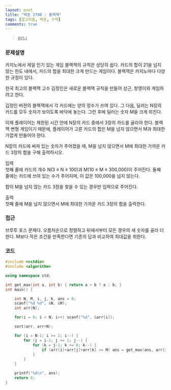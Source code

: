 ```yaml
---
layout: post
title: "백준 2798 : 블랙잭"
tags: [알고리즘, 백준, 수학]
comments: true
---
```


> BOJ  

### 문제설명  
카지노에서 제일 인기 있는 게임 블랙잭의 규칙은 상당히 쉽다. 카드의 합이 21을 넘지 않는 한도 내에서, 카드의 합을 최대한 크게 만드는 게임이다. 블랙잭은 카지노마다 다양한 규정이 있다.  

한국 최고의 블랙잭 고수 김정인은 새로운 블랙잭 규칙을 만들어 상근, 창영이와 게임하려고 한다.  

김정인 버젼의 블랙잭에서 각 카드에는 양의 정수가 쓰여 있다. 그 다음, 딜러는 N장의 카드를 모두 숫자가 보이도록 바닥에 놓는다. 그런 후에 딜러는 숫자 M을 크게 외친다.  

이제 플레이어는 제한된 시간 안에 N장의 카드 중에서 3장의 카드를 골라야 한다. 블랙잭 변형 게임이기 때문에, 플레이어가 고른 카드의 합은 M을 넘지 않으면서 M과 최대한 가깝게 만들어야 한다.  

N장의 카드에 써져 있는 숫자가 주어졌을 때, M을 넘지 않으면서 M에 최대한 가까운 카드 3장의 합을 구해 출력하시오.  

입력  
첫째 줄에 카드의 개수 N(3 ≤ N ≤ 100)과 M(10 ≤ M ≤ 300,000)이 주어진다. 둘째 줄에는 카드에 쓰여 있는 수가 주어지며, 이 값은 100,000을 넘지 않는다.  

합이 M을 넘지 않는 카드 3장을 찾을 수 있는 경우만 입력으로 주어진다.  

출력  
첫째 줄에 M을 넘지 않으면서 M에 최대한 가까운 카드 3장의 합을 출력한다.  

### 접근  
브루투 포스 문제다. 오름차순으로 정렬하고 뒤에서부터 모든 경우의 세 숫자를 골라 더한다. M보다 작은 조건을 만족한다면 기존의 답과 비교하여 최대값을 취한다.  

### 코드  
~~~c++
#include <cstdio>
#include <algorithm>

using namespace std;

int get_max(int a, int b) { return a > b ? a : b; }
int main() {

    int N, M, i, j, k, ans = 0;
    scanf("%d %d", &N, &M);
    int arr[N];

    for(i = 0; i < N; i++) scanf("%d", &arr[i]);

    sort(arr, arr+N);

    for (i = N-1; i >= 2; i--) {
        for (j = i-1; j >= 1; j--) {
            for (k = j-1; k >= 0; k--) {
                if (arr[i]+arr[j]+arr[k] <= M) ans = get_max(ans, arr[i]+arr[j]+arr[k]);
            }
        }
    }

    printf("%d\n", ans);
    return 0;
}
~~~